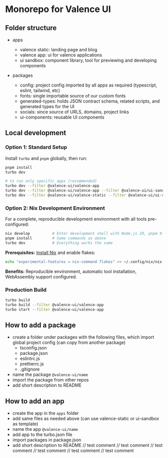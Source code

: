 # Monorepo for Valence UI

## Folder structure

- apps

  - valence static: landing page and blog
  - valence app: ui for valence applications
  - ui sandbox: component library, tool for previewing and developing components

- packages
  - config: project config imported by all apps as required (typescript, eslint, tailwind, etc)
  - fonts: single importable source of our custom fonts
  - generated-types: holds JSON contract schema, related scripts, and generated types for the UI
  - socials: since source of URLS, domains, project links
  - ui-components: reusable UI components

## Local development

### Option 1: Standard Setup

Install `turbo` and `pnpm` globally, then run:

```bash
pnpm install
turbo dev

# to run only specific apps (recommended)
turbo dev --filter @valence-ui/valence-app
turbo dev --filter @valence-ui/valence-app --filter @valence-ui/ui-sandbox
turbo dev --filter @valence-ui/valence-static --filter @valence-ui/ui-sandbox
```

### Option 2: Nix Development Environment

For a complete, reproducible development environment with all tools pre-configured:

```bash
nix develop          # Enter development shell with Node.js 20, pnpm 9.0, Rust, WebAssembly tools
pnpm install         # Same commands as above
turbo dev            # Everything works the same
```

**Prerequisites:** [Install Nix](https://nixos.org/download) and enable flakes:

```bash
echo "experimental-features = nix-command flakes" >> ~/.config/nix/nix.conf
```

**Benefits:** Reproducible environment, automatic tool installation, WebAssembly support configured.

### Production Build

```bash
turbo build
turbo build --filter @valence-ui/valence-app
turbo start --filter @valence-ui/valence-app
```

## How to add a package

- create a folder under packages with the following files, which import global project config (can copy from another package)
  - tsconfig.json
  - package.json
  - eslintrc.js
  - prettierrc.js
  - .gitignore
- name the package `@valence-ui/name`
- import the package from other repos
- add short description to README

## How to add an app

- create the app in the `apps` folder
- add same files as needed above (can use valence-static or ui-sandbox as template)
- name the app `@valence-ui/name`
- add app to the turbo.json file
- import packages in package.json
- add short description to README
  // test comment
  // test comment
  // test comment
  // test comment
  // test comment
  // test comment
